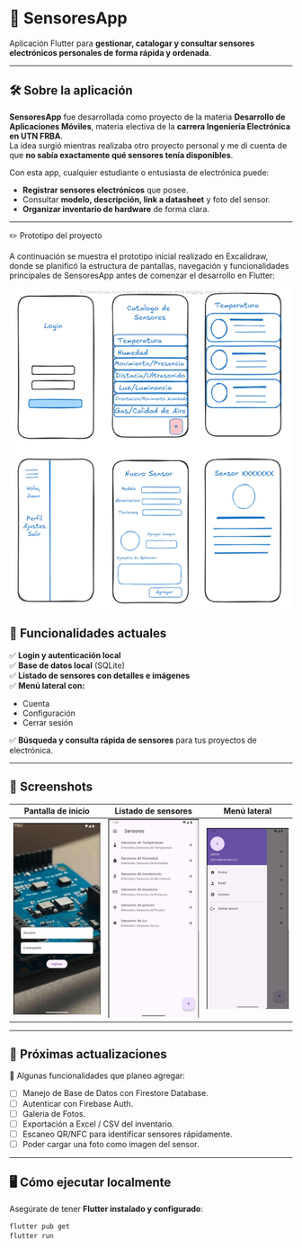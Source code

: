 # 📱 SensoresApp

Aplicación Flutter para **gestionar, catalogar y consultar sensores electrónicos personales de forma rápida y ordenada**.

---

## 🛠 Sobre la aplicación

**SensoresApp** fue desarrollada como proyecto de la materia **Desarrollo de Aplicaciones Móviles**, materia electiva de la **carrera Ingeniería Electrónica en UTN FRBA**.  
La idea surgió mientras realizaba otro proyecto personal y me di cuenta de que **no sabía exactamente qué sensores tenía disponibles**.

Con esta app, cualquier estudiante o entusiasta de electrónica puede:
- **Registrar sensores electrónicos** que posee.
- Consultar **modelo, descripción, link a datasheet** y foto del sensor.
- **Organizar inventario de hardware** de forma clara.

---

✏️ Prototipo del proyecto

A continuación se muestra el prototipo inicial realizado en Excalidraw, donde se planificó la estructura de pantallas, navegación y funcionalidades principales de SensoresApp antes de comenzar el desarrollo en Flutter:

![Prototipo](prototipo/prototipo.png)

## 🚀 Funcionalidades actuales

✅ **Login y autenticación local**  
✅ **Base de datos local** (SQLite)  
✅ **Listado de sensores con detalles e imágenes**  
✅ **Menú lateral con:**
- Cuenta
- Configuración
- Cerrar sesión

✅ **Búsqueda y consulta rápida de sensores** para tus proyectos de electrónica.

---

## 📸 Screenshots

| Pantalla de inicio | Listado de sensores | Menú lateral |
|---------------------|----------------------|---------------|
| ![Inicio](screenshots/inicio.png) | ![Sensores](screenshots/listado.png) | ![Menú](screenshots/menu.png) |

---

## 🚧 Próximas actualizaciones

📌 Algunas funcionalidades que planeo agregar:

- [ ] Manejo de Base de Datos con Firestore Database.  
- [ ] Autenticar con Firebase Auth.  
- [ ] Galeria de Fotos.  
- [ ] Exportación a Excel / CSV del inventario.  
- [ ] Escaneo QR/NFC para identificar sensores rápidamente.  
- [ ] Poder cargar una foto como imagen del sensor.

---

## 🖥️ Cómo ejecutar localmente

Asegúrate de tener **Flutter instalado y configurado**:

```bash
flutter pub get
flutter run
